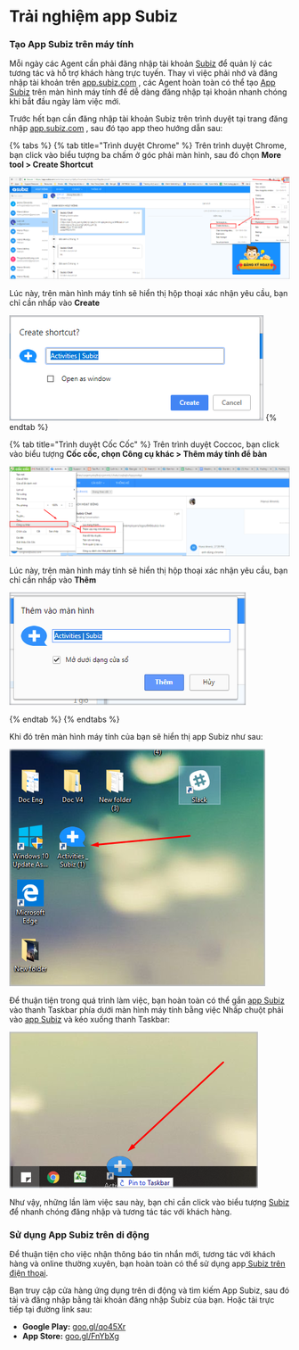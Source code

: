 # Trải nghiệm app Subiz

### Tạo App Subiz trên máy tính

Mỗi ngày các Agent cần phải đăng nhập tài khoản [Subiz](https://subiz.com/vi/) để quản lý các tương tác và hỗ trợ khách hàng trực tuyến. Thay vì việc phải nhớ và đăng nhập tài khoản trên [app.subiz.com](https://app.subiz.com/) , các Agent hoàn toàn có thể tạo [App Subiz](https://app.subiz.com/) trên màn hình máy tính để dễ dàng đăng nhập tại khoản nhanh chóng khi bắt đầu ngày làm việc mới.

Trước hết bạn cần đăng nhập tài khoản Subiz trên trình duyệt tại trang đăng nhập [app.subiz.com](https://app.subiz.com/) , sau đó tạo app theo hướng dẫn sau:

{% tabs %}
{% tab title="Trình duyệt Chrome" %}
Trên trình duyệt Chrome, bạn click vào biểu tượng ba chấm ở góc phải màn hình, sau đó chọn **More tool &gt; Create Shortcut**

![T&#x1EA1;o App Subiz tr&#xEA;n tr&#xEC;nh duy&#x1EC7;t Chrome](../../../.gitbook/assets/screenshot_4.png)

Lúc này, trên màn hình máy tính sẽ hiển thị hộp thoại xác nhận yêu cầu, bạn chỉ cần nhấp vào **Create**

![H&#x1ED9;p tho&#x1EA1;i hi&#x1EC3;n th&#x1ECB;](../../../.gitbook/assets/create-shortcut.png)
{% endtab %}

{% tab title="Trình duyệt Cốc Cốc" %}
Trên trình duyệt Coccoc, bạn click vào biểu tượng **Cốc cốc, chọn Công cụ khác &gt; Thêm máy tính để bàn**

![T&#x1EA1;o app Subiz tr&#xEA;n tr&#xEC;nh duy&#x1EC7;t C&#x1ED1;c C&#x1ED1;c](../../../.gitbook/assets/abc%20%281%29.png)

Lúc này, trên màn hình máy tính sẽ hiển thị hộp thoại xác nhận yêu cầu, bạn chỉ cần nhấp vào **Thêm**

![H&#x1ED9;p tho&#x1EA1;i hi&#x1EC3;n th&#x1ECB;](../../../.gitbook/assets/cbc.png)

  
{% endtab %}
{% endtabs %}

Khi đó trên màn hình máy tính của bạn sẽ hiển thị app Subiz như sau:

![App Subiz tr&#xEA;n m&#xE1;y t&#xED;n](../../../.gitbook/assets/app-subiz.png)

Để thuận tiện trong quá trình làm việc, bạn hoàn toàn có thể gắn [app Subiz](https://app.subiz.com/) vào thanh Taskbar phía dưới màn hình máy tính bằng việc Nhấp chuột phải vào [app Subiz](https://app.subiz.com/) và kéo xuống thanh Taskbar:

![Pin to Taskbar ](../../../.gitbook/assets/pin-to-task-bar.png)

Như vậy, những lần làm việc sau này, bạn chỉ cần click vào biểu tượng [Subiz](https://subiz.com/vi/) để nhanh chóng đăng nhập và tương tác tác với khách hàng.

### Sử dụng App Subiz trên di động

Để thuận tiện cho việc nhận thông báo tin nhắn mới, tương tác với khách hàng và online thường xuyên, bạn hoàn toàn có thể sử dụng app[ Subiz trên điện thoại](https://subiz.com/blog/subiz-app-mobile-tuong-tac-manh-me-moi-luc-moi-noi.html).

Bạn truy cập cửa hàng ứng dụng trên di động và tìm kiếm App Subiz, sau đó tải và đăng nhập bằng tài khoản đăng nhập Subiz của bạn. Hoặc tải trực tiếp tại đường link sau:

* **Google Play:** [goo.gl/qo45Xr](https://goo.gl/qo45Xr)
* **App Store:** [goo.gl/FnYbXg](https://goo.gl/FnYbXg)

